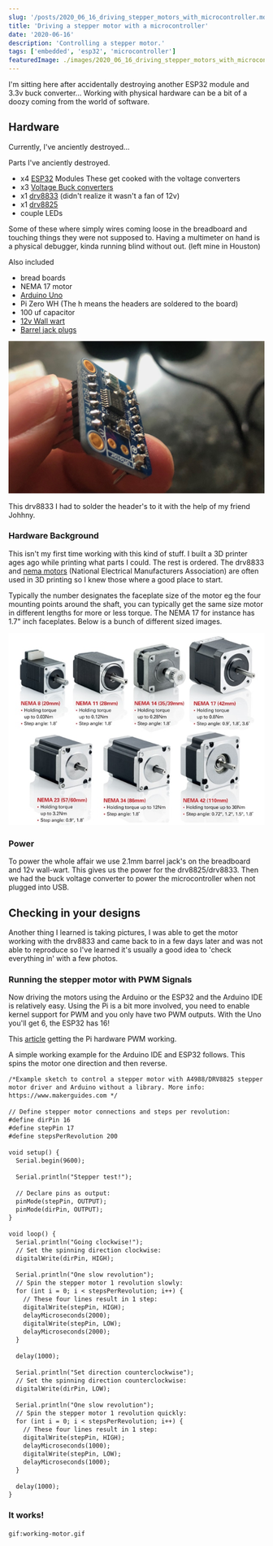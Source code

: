 ```yaml
---
slug: '/posts/2020_06_16_driving_stepper_motors_with_microcontroller.md'
title: 'Driving a stepper motor with a microcontroller'
date: '2020-06-16'
description: 'Controlling a stepper motor.'
tags: ['embedded', 'esp32', 'microcontroller']
featuredImage: ./images/2020_06_16_driving_stepper_motors_with_microcontroller/header_image.jpeg
---
```


I'm sitting here after accidentally destroying another ESP32 module and 3.3v buck converter...
Working with physical hardware can be a bit of a doozy coming from the world of software.

## Hardware

Currently, I've anciently destroyed...

Parts I've anciently destroyed.

- x4 [ESP32](https://en.wikipedia.org/wiki/ESP32) Modules These get cooked with the voltage converters
- x3 [Voltage Buck converters](https://smile.amazon.com/dp/B07FSLGPR8/ref=cm_sw_em_r_mt_dp_U_e.18EbYT0QC4M)
- x1 [drv8833](https://learn.adafruit.com/adafruit-drv8833-dc-stepper-motor-driver-breakout-board) (didn't realize it wasn't a fan of 12v)
- x1 [drv8825](https://www.pololu.com/product/2133)
- couple LEDs

Some of these where simply wires coming loose in the breadboard and touching things they
were not supposed to. Having a multimeter on hand is a physical debugger, kinda running blind without out. (left mine in Houston)

Also included

- bread boards
- NEMA 17 motor
- [Arduino Uno](https://en.wikipedia.org/wiki/Arduino_Uno)
- Pi Zero WH (The h means the headers are soldered to the board)
- 100 uf capacitor
- [12v Wall wart](https://smile.amazon.com/dp/B07DCPT1N7/ref=cm_sw_em_r_mt_dp_U_dz28EbW3A14S0)
- [Barrel jack plugs](https://smile.amazon.com/dp/B074LK7G86/ref=cm_sw_em_r_mt_dp_U_Rz28Eb3CF0KZ4)

![A drv8833 stepper motor in a breakout board format.](images/2020_06_16_driving_stepper_motors_with_microcontroller/drv8833.jpeg)

This drv8833 I had to solder the header's to it with the help of my friend Johhny.

### Hardware Background

This isn't my first time working with this kind of stuff. I built a 3D printer ages ago while printing what parts I could.
The rest is ordered. The drv8833 and [nema motors](https://en.wikipedia.org/wiki/National_Electrical_Manufacturers_Association) (National Electrical Manufacturers Association)
are often used in 3D printing so I knew those where a good place to start.

Typically the number designates the faceplate size of the motor
eg the four mounting points around the shaft, you can typically get the same size motor in different lengths for more or less torque. The
NEMA 17 for instance has 1.7" inch faceplates. Below is a bunch of different sized images.

![Diffrent sized NEMA motors](images/2020_06_16_driving_stepper_motors_with_microcontroller/nema-stepper-motors.jpg)

### Power

To power the whole affair we use 2.1mm barrel jack's on the breadboard and 12v wall-wart.
This gives us the power for the drv8825/drv8833. Then we had the buck voltage converter to power
the microcontroller when not plugged into USB.

## Checking in your designs

Another thing I learned is taking pictures, I was able to get the motor working with the drv8833 and came back
to in a few days later and was not able to reproduce so I've learned it's usually a good idea to 'check everything in'
with a few photos.

### Running the stepper motor with PWM Signals

Now driving the motors using the Arduino or the ESP32 and the Arduino IDE is relatively easy.
Using the Pi is a bit more involved, you need to enable kernel support for PWM and you only have two PWM outputs. With
the Uno you'll get 6, the ESP32 has 16!

This [article](http://blog.oddbit.com/post/2017-09-26-some-notes-on-pwm-on-the-raspberry-pi/) getting the Pi
hardware PWM working.

A simple working example for the Arduino IDE and ESP32 follows.
This spins the motor one direction and then reverse.

```
/*Example sketch to control a stepper motor with A4988/DRV8825 stepper motor driver and Arduino without a library. More info: https://www.makerguides.com */

// Define stepper motor connections and steps per revolution:
#define dirPin 16
#define stepPin 17
#define stepsPerRevolution 200

void setup() {
  Serial.begin(9600);

  Serial.println("Stepper test!");

  // Declare pins as output:
  pinMode(stepPin, OUTPUT);
  pinMode(dirPin, OUTPUT);
}

void loop() {
  Serial.println("Going clockwise!");
  // Set the spinning direction clockwise:
  digitalWrite(dirPin, HIGH);

  Serial.println("One slow revolution");
  // Spin the stepper motor 1 revolution slowly:
  for (int i = 0; i < stepsPerRevolution; i++) {
    // These four lines result in 1 step:
    digitalWrite(stepPin, HIGH);
    delayMicroseconds(2000);
    digitalWrite(stepPin, LOW);
    delayMicroseconds(2000);
  }

  delay(1000);

  Serial.println("Set direction counterclockwise");
  // Set the spinning direction counterclockwise:
  digitalWrite(dirPin, LOW);

  Serial.println("One slow revolution");
  // Spin the stepper motor 1 revolution quickly:
  for (int i = 0; i < stepsPerRevolution; i++) {
    // These four lines result in 1 step:
    digitalWrite(stepPin, HIGH);
    delayMicroseconds(1000);
    digitalWrite(stepPin, LOW);
    delayMicroseconds(1000);
  }

  delay(1000);
}
```

### It works!

`gif:working-motor.gif`
